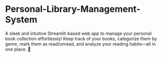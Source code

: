 # Personal-Library-Management-System
A sleek and intuitive Streamlit-based web app to manage your personal book collection effortlessly! Keep track of your books, categorize them by genre, mark them as read/unread, and analyze your reading habits—all in one place. 🚀
